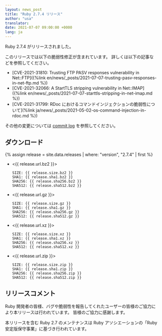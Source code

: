 ```yaml
---
layout: news_post
title: "Ruby 2.7.4 リリース"
author: "usa"
translator:
date: 2021-07-07 09:00:00 +0000
lang: ja
---
```


Ruby 2.7.4 がリリースされました。

このリリースでは以下の脆弱性修正が含まれています。
詳しくは以下の記事などを参照してください。

* [CVE-2021-31810: Trusting FTP PASV responses vulnerability in Net::FTP]({%link en/news/_posts/2021-07-07-trusting-pasv-responses-in-net-ftp.md %})
* [CVE-2021-32066: A StartTLS stripping vulnerability in Net::IMAP]({%link en/news/_posts/2021-07-07-starttls-stripping-in-net-imap.md %})
* [CVE-2021-31799: RDoc におけるコマンドインジェクションの脆弱性について](%link ja/news/_posts/2021-05-02-os-command-injection-in-rdoc.md %})

その他の変更については [commit log](https://github.com/ruby/ruby/compare/v2_7_3...v2_7_4) を参照してください。

## ダウンロード

{% assign release = site.data.releases | where: "version", "2.7.4" | first %}

* <{{ release.url.bz2 }}>

      SIZE: {{ release.size.bz2 }}
      SHA1: {{ release.sha1.bz2 }}
      SHA256: {{ release.sha256.bz2 }}
      SHA512: {{ release.sha512.bz2 }}

* <{{ release.url.gz }}>

      SIZE: {{ release.size.gz }}
      SHA1: {{ release.sha1.gz }}
      SHA256: {{ release.sha256.gz }}
      SHA512: {{ release.sha512.gz }}

* <{{ release.url.xz }}>

      SIZE: {{ release.size.xz }}
      SHA1: {{ release.sha1.xz }}
      SHA256: {{ release.sha256.xz }}
      SHA512: {{ release.sha512.xz }}

* <{{ release.url.zip }}>

      SIZE: {{ release.size.zip }}
      SHA1: {{ release.sha1.zip }}
      SHA256: {{ release.sha256.zip }}
      SHA512: {{ release.sha512.zip }}

## リリースコメント

Ruby 開発者の皆様、バグや脆弱性を報告してくれたユーザーの皆様のご協力により本リリースは行われています。 皆様のご協力に感謝します。

本リリースを含む Ruby 2.7 のメンテナンスは Ruby アソシエーションの「Ruby 安定版保守事業」に基づき行われています。
